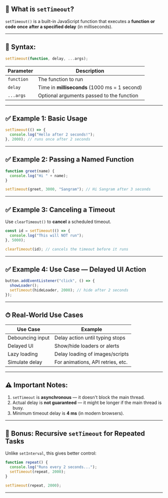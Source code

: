 ## 🔹 What is `setTimeout`?

`setTimeout()` is a built-in JavaScript function that executes a **function or code** **once** **after a specified delay** (in milliseconds).

---

## 🧠 Syntax:

```javascript
setTimeout(function, delay, ...args);
```

| Parameter  | Description                                   |
| ---------- | --------------------------------------------- |
| `function` | The function to run                           |
| `delay`    | Time in **milliseconds** (1000 ms = 1 second) |
| `...args`  | Optional arguments passed to the function     |

---

## ✅ Example 1: Basic Usage

```javascript
setTimeout(() => {
  console.log("Hello after 2 seconds!");
}, 2000); // runs once after 2 seconds
```

---

## ✅ Example 2: Passing a Named Function

```javascript
function greet(name) {
  console.log("Hi " + name);
}

setTimeout(greet, 3000, "Sangram"); // Hi Sangram after 3 seconds
```

---

## ✅ Example 3: Canceling a Timeout

Use `clearTimeout()` to **cancel** a scheduled timeout.

```javascript
const id = setTimeout(() => {
  console.log("This will NOT run");
}, 5000);

clearTimeout(id); // cancels the timeout before it runs
```

---

## ✅ Example 4: Use Case — Delayed UI Action

```javascript
button.addEventListener("click", () => {
  showLoader();
  setTimeout(hideLoader, 2000); // hide after 2 seconds
});
```

---

## ⏱ Real-World Use Cases

| Use Case         | Example                           |
| ---------------- | --------------------------------- |
| Debouncing input | Delay action until typing stops   |
| Delayed UI       | Show/hide loaders or alerts       |
| Lazy loading     | Delay loading of images/scripts   |
| Simulate delay   | For animations, API retries, etc. |

---

## ⚠️ Important Notes:

1. `setTimeout` is **asynchronous** — it doesn't block the main thread.
2. Actual delay is **not guaranteed** — it might be longer if the main thread is busy.
3. Minimum timeout delay is **4 ms** (in modern browsers).

---

## 🧪 Bonus: Recursive `setTimeout` for Repeated Tasks

Unlike `setInterval`, this gives better control:

```javascript
function repeat() {
  console.log("Runs every 2 seconds...");
  setTimeout(repeat, 2000);
}

setTimeout(repeat, 2000);
```

---
